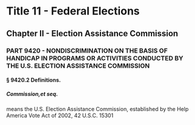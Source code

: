 
# Title 11 - Federal Elections
## Chapter II - Election Assistance Commission
### PART 9420 - NONDISCRIMINATION ON THE BASIS OF HANDICAP IN PROGRAMS OR ACTIVITIES CONDUCTED BY THE U.S. ELECTION ASSISTANCE COMMISSION
#### § 9420.2 Definitions.
##### Commission,et seq.

means the U.S. Election Assistance Commission, established by the Help America Vote Act of 2002, 42 U.S.C. 15301
